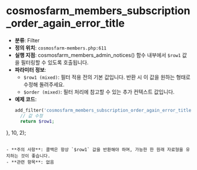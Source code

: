 # cosmosfarm_members_subscription_order_again_error_title

- **분류**: Filter
- **정의 위치**: `cosmosfarm-members.php:611`
- **실행 지점**: cosmosfarm_members_admin_notices() 함수 내부에서 `$row1` 값을 필터링할 수 있도록 호출됩니다.
- **파라미터 정보**:
  - `$row1 (mixed)`: 필터 적용 전의 기본 값입니다. 반환 시 이 값을 원하는 형태로 수정해 돌려주세요.
  - `$order (mixed)`: 필터 처리에 참고할 수 있는 추가 컨텍스트 값입니다.
- **예제 코드**:
  ```php
  add_filter('cosmosfarm_members_subscription_order_again_error_title', function($row1, $order) {
    // 값 수정
    return $row1;
}, 10, 2);
  ```

- **주의 사항**: 콜백은 항상 `$row1` 값을 반환해야 하며, 가능한 한 원래 자료형을 유지하는 것이 좋습니다.
- **관련 항목**: 없음
